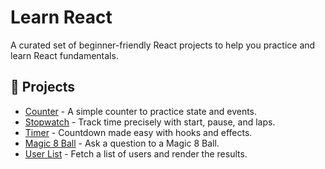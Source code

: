# Learn React

A curated set of beginner-friendly React projects to help you practice and learn React fundamentals.

## 🚀 Projects

- [Counter](https://github.com/kevindmorris/learn-react-counter) - A simple counter to practice state and events.
- [Stopwatch](https://github.com/kevindmorris/learn-react-stopwatch) - Track time precisely with start, pause, and laps.
- [Timer](https://github.com/kevindmorris/learn-react-timer) - Countdown made easy with hooks and effects.
- [Magic 8 Ball](https://github.com/kevindmorris/learn-react-magic-8-ball) - Ask a question to a Magic 8 Ball.
- [User List](https://github.com/kevindmorris/learn-react-user-list) - Fetch a list of users and render the results.
